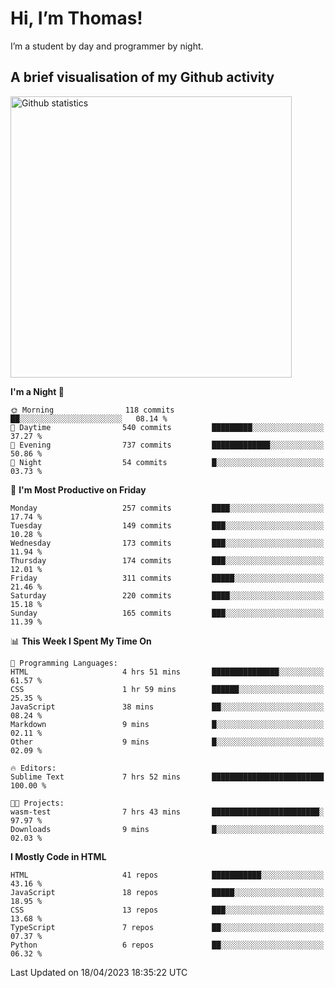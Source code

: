 # Hi, I’m Thomas!
I’m a student by day and programmer by night.

## A brief visualisation of my Github activity

<img title="My Github statistics" alt="Github statistics" width="450px" src="https://github-readme-stats.vercel.app/api?username=thomasrettig&show_icons=true&include_all_commits=true&count_private=true&&hide=issues&theme=tokyonight&border_radius=6px"/>

<!--START_SECTION:waka-->
**I'm a Night 🦉** 

```text
🌞 Morning                118 commits         ██░░░░░░░░░░░░░░░░░░░░░░░   08.14 % 
🌆 Daytime                540 commits         █████████░░░░░░░░░░░░░░░░   37.27 % 
🌃 Evening                737 commits         █████████████░░░░░░░░░░░░   50.86 % 
🌙 Night                  54 commits          █░░░░░░░░░░░░░░░░░░░░░░░░   03.73 % 
```
📅 **I'm Most Productive on Friday** 

```text
Monday                   257 commits         ████░░░░░░░░░░░░░░░░░░░░░   17.74 % 
Tuesday                  149 commits         ███░░░░░░░░░░░░░░░░░░░░░░   10.28 % 
Wednesday                173 commits         ███░░░░░░░░░░░░░░░░░░░░░░   11.94 % 
Thursday                 174 commits         ███░░░░░░░░░░░░░░░░░░░░░░   12.01 % 
Friday                   311 commits         █████░░░░░░░░░░░░░░░░░░░░   21.46 % 
Saturday                 220 commits         ████░░░░░░░░░░░░░░░░░░░░░   15.18 % 
Sunday                   165 commits         ███░░░░░░░░░░░░░░░░░░░░░░   11.39 % 
```


📊 **This Week I Spent My Time On** 

```text
💬 Programming Languages: 
HTML                     4 hrs 51 mins       ███████████████░░░░░░░░░░   61.57 % 
CSS                      1 hr 59 mins        ██████░░░░░░░░░░░░░░░░░░░   25.35 % 
JavaScript               38 mins             ██░░░░░░░░░░░░░░░░░░░░░░░   08.24 % 
Markdown                 9 mins              █░░░░░░░░░░░░░░░░░░░░░░░░   02.11 % 
Other                    9 mins              █░░░░░░░░░░░░░░░░░░░░░░░░   02.09 % 

🔥 Editors: 
Sublime Text             7 hrs 52 mins       █████████████████████████   100.00 % 

🐱‍💻 Projects: 
wasm-test                7 hrs 43 mins       ████████████████████████░   97.97 % 
Downloads                9 mins              █░░░░░░░░░░░░░░░░░░░░░░░░   02.03 % 
```

**I Mostly Code in HTML** 

```text
HTML                     41 repos            ███████████░░░░░░░░░░░░░░   43.16 % 
JavaScript               18 repos            █████░░░░░░░░░░░░░░░░░░░░   18.95 % 
CSS                      13 repos            ███░░░░░░░░░░░░░░░░░░░░░░   13.68 % 
TypeScript               7 repos             ██░░░░░░░░░░░░░░░░░░░░░░░   07.37 % 
Python                   6 repos             ██░░░░░░░░░░░░░░░░░░░░░░░   06.32 % 
```




 Last Updated on 18/04/2023 18:35:22 UTC
<!--END_SECTION:waka-->
